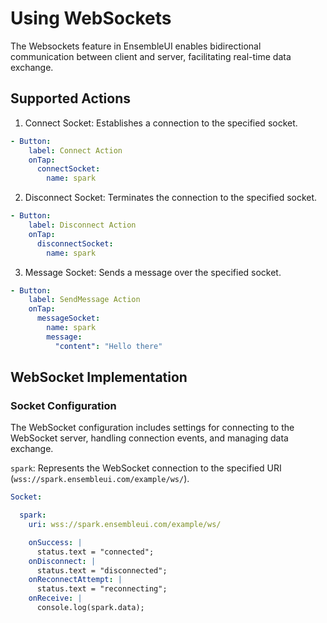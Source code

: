 # Using WebSockets

The Websockets feature in EnsembleUI enables bidirectional communication between client and server, facilitating real-time data exchange.

## Supported Actions
1. Connect Socket: Establishes a connection to the specified socket.
```yaml
- Button:
    label: Connect Action
    onTap:
      connectSocket:
        name: spark
```
2. Disconnect Socket: Terminates the connection to the specified socket.
```yaml
- Button:
    label: Disconnect Action
    onTap:
      disconnectSocket:
        name: spark
```
3. Message Socket: Sends a message over the specified socket.
```yaml
- Button:
    label: SendMessage Action
    onTap:
      messageSocket:
        name: spark
        message:
          "content": "Hello there"
```

## WebSocket Implementation

### Socket Configuration
The WebSocket configuration includes settings for connecting to the WebSocket server, handling connection events, and managing data exchange.

`spark`: Represents the WebSocket connection to the specified URI (`wss://spark.ensembleui.com/example/ws/`).
```yaml
Socket:

  spark:
    uri: wss://spark.ensembleui.com/example/ws/

    onSuccess: |
      status.text = "connected";
    onDisconnect: |
      status.text = "disconnected";
    onReconnectAttempt: |
      status.text = "reconnecting";
    onReceive: |
      console.log(spark.data);
```
